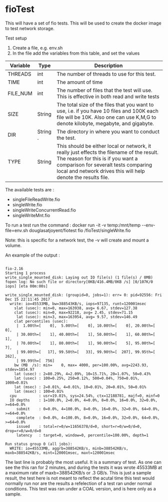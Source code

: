# fioTest
This will have a set of fio tests. This will be used to create the docker image to test network storage.


Test setup
1. Create a file, e.g. env.sh
2. In the file add the variables from this table, and set the values

| Variable      | Type          |Description    | 
| ------------- | ------------- | ------------- |
| THREADS       | int           | The number of threads to use for this test.  |
| TIME          | int           | The amount of time  |
| FILE_NUM      | int           | The number of files that the test will use. This is effective in both read and write tests |
| SIZE          | String        | The total size of the files that you want to use, i.e. if you have 10 files and 100K each file will be 10K. Also one can use K,M,G to denote kilobyte, megabyte, and gigabyte.  |
| DIR           | String .      | The directory in where you want to conduct the test. |
| TYPE          | String        | This should be either local or network, it really just effects the filename of the result. The reason for this is if you want a comparison for severalt tests comparing local and network drives this will help denote the results file. |

The available tests are : 
- singleFileReadWrite.fio  
- singleWrite.fio
- singleWriteConcurrentRead.fio  
- singleWriteMnt.fio

To run a test run the command :
 docker run -it -v temp:/mnt/temp --env-file=env.sh douglasatjoyent/fiotest fio /fioTest/singleWrite.fio 

Note: this is specific for a network test, the -v will create and mount a volume.

An example of the output : 
```

fio-2.16
Starting 1 process
write_single_mounted_disk: Laying out IO file(s) (1 file(s) / 0MB)
fopen log: No such file or directory[0KB/416.4MB/0KB /s] [0/107K/0 iops] [eta 00m:00s]

write_single_mounted_disk: (groupid=0, jobs=1): err= 0: pid=92556: Fri Dec 15 22:11:45 2017
  write: io=45533MB, bw=388543KB/s, iops=97135, runt=120001msec
    slat (usec): min=0, max=163938, avg= 6.67, stdev=127.38
    clat (usec): min=0, max=92218, avg= 2.45, stdev=71.15
     lat (usec): min=3, max=163954, avg= 9.57, stdev=146.49
    clat percentiles (usec):
     |  1.00th=[    0],  5.00th=[    0], 10.00th=[    0], 20.00th=[    0],
     | 30.00th=[    1], 40.00th=[    1], 50.00th=[    1], 60.00th=[    1],
     | 70.00th=[    1], 80.00th=[    1], 90.00th=[    5], 95.00th=[    7],
     | 99.00th=[   17], 99.50th=[   33], 99.90th=[  207], 99.95th=[  262],
     | 99.99th=[  756]
    bw (MB  /s): min=    0, max= 4000, per=100.00%, avg=2243.93, stdev=1854.97
    lat (usec) : 2=80.29%, 4=2.09%, 10=15.71%, 20=1.07%, 50=0.43%
    lat (usec) : 100=0.25%, 250=0.12%, 500=0.04%, 750=0.01%, 1000=0.01%
    lat (msec) : 2=0.01%, 4=0.01%, 10=0.01%, 20=0.01%, 50=0.01%
    lat (msec) : 100=0.01%
  cpu          : usr=19.01%, sys=24.54%, ctx=12188781, majf=0, minf=0
  IO depths    : 1=100.0%, 2=0.0%, 4=0.0%, 8=0.0%, 16=0.0%, 32=0.0%, >=64=0.0%
     submit    : 0=0.0%, 4=100.0%, 8=0.0%, 16=0.0%, 32=0.0%, 64=0.0%, >=64=0.0%
     complete  : 0=0.0%, 4=100.0%, 8=0.0%, 16=0.0%, 32=0.0%, 64=0.0%, >=64=0.0%
     issued    : total=r=0/w=11656378/d=0, short=r=0/w=0/d=0, drop=r=0/w=0/d=0
     latency   : target=0, window=0, percentile=100.00%, depth=1

Run status group 0 (all jobs):
  WRITE: io=45533MB, aggrb=388542KB/s, minb=388542KB/s, maxb=388542KB/s, mint=120001msec, maxt=120001msec
  ```

The last line is probably the most useful. It is a summary of test. As one can see the this ran for 2 minutes, and during the tests it was wrote 45533MB at a maximum rate of maxb=388542KB/s or .3 GB/s. This is just a sample result, the test here is not meant to reflect the acutal time this test would normally run nor are the results a refelection of a test ran under normal conditions. This test was ran under a COAL version, and is here only as a sample.


